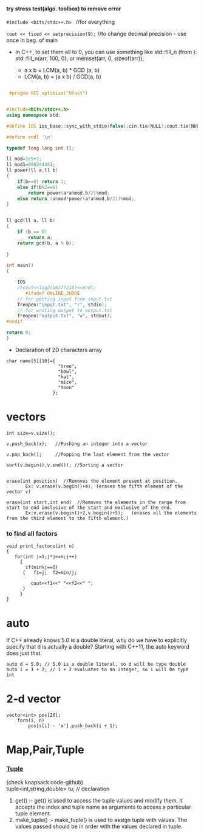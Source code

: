 #### try stress test(algo. toolbox) to remove error
```#include <bits/stdc++.h> ```  //for everything

```cout << fixed << setprecision(9);```  //to change decimal precision - use once in beg. of main

* In C++, to set them all to 0, you can use something like std::fill_n (from <algorithm>): </br>
   std::fill_n(arr, 100, 0); or
   memset(arr, 0, sizeof(arr));
   
  * a x b = LCM(a, b) * GCD (a, b)
  * LCM(a, b) = (a x b) / GCD(a, b) 
```c++

 #pragma GCC optimize("Ofast")


#include<bits/stdc++.h>
using namespace std;

#define IOS ios_base::sync_with_stdio(false);cin.tie(NULL);cout.tie(NULL);

#define endl '\n'

typedef long long int ll;

ll mod=1e9+7;
ll mod1=998244351;
ll power(ll a,ll b)
{
    if(b==0) return 1;
    else if(b%2==0)
        return power(a*a%mod,b/2)%mod;
    else return (a%mod*power(a*a%mod,b/2))%mod;
}


ll gcd(ll a, ll b) 
{ 
    if (b == 0) 
        return a; 
    return gcd(b, a % b);  
      
} 

int main()
{

    IOS
    //cout<<log2(16777216)<<endl;
       #ifndef ONLINE_JUDGE
    // for getting input from input.txt
    freopen("input.txt", "r", stdin);
    // for writing output to output.txt
    freopen("output.txt", "w", stdout);
#endif

return 0;
}
```
* Declaration of 2D characters array
```
char name[5][10]={
                   "tree",
                   "bowl",
                   "hat",
                   "mice",
                   "toon"
                 };
```

# vectors
```vector<int>v;     //creates an empty vector of integers)
int size=v.size();

v.push_back(x);   //Pushing an integer into a vector

v.pop_back();     //Popping the last element from the vector

sort(v.begin(),v.end()); //Sorting a vector


erase(int position)  //Removes the element present at position.  
       Ex: v.erase(v.begin()+4); (erases the fifth element of the vector v)

erase(int start,int end)  //Removes the elements in the range from start to end inclusive of the start and exclusive of the end.
       Ex:v.erase(v.begin()+2,v.begin()+5);   (erases all the elements from the third element to the fifth element.)
 ```      
 ### to find all factors
 
 ``` 
 void print_factors(int n)
 {
    for(int j=1;j*j<=n;j++)
      {  
        if(min%j==0)
       {   f1=j;  f2=min/j; 
       
          cout<<f1<<" "<<f2<<" ";
       }
      }
 }   
```
# auto
If C++ already knows 5.0 is a double literal, why do we have to explicitly specify that d is actually a double? 
Starting with C++11, the auto keyword does just that.
```
auto d = 5.0; // 5.0 is a double literal, so d will be type double
auto i = 1 + 2; // 1 + 2 evaluates to an integer, so i will be type int
```
# 2-d vector
```
vector<int> pos[26];
	forn(i, n)
		pos[s[i] - 'a'].push_back(i + 1);

```

# Map,Pair,Tuple

### [Tuple](https://www.geeksforgeeks.org/tuples-in-c/)  
(check knapsack code-github)  </br>
tuple<int,string,double> tu;  // declaration  </br>

1. get() :- get() is used to access the tuple values and modify them, it accepts the index and tuple name as arguments to access a particular tuple element.
2. make_tuple() :- make_tuple() is used to assign tuple with values. The values passed should be in order with the values declared in tuple.

